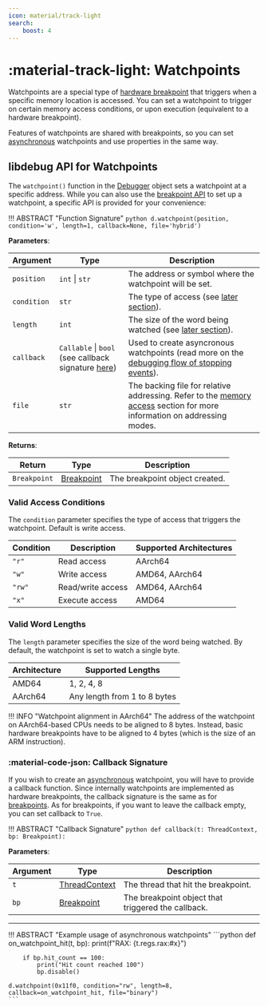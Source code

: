 ```yaml
---
icon: material/track-light
search:
    boost: 4
---
```

# :material-track-light: Watchpoints
Watchpoints are a special type of [hardware breakpoint](/stopping_events/breakpoints#hardware-breakpoints) that triggers when a specific memory location is accessed. You can set a watchpoint to trigger on certain memory access conditions, or upon execution (equivalent to a hardware breakpoint).

Features of watchpoints are shared with breakpoints, so you can set [asynchronous](/stopping_events/debugging_flow) watchpoints and use properties in the same way.

## **libdebug** API for Watchpoints
The `watchpoint()` function in the [Debugger](/from_pydoc/generated/debugger/debugger/) object sets a watchpoint at a specific address. While you can also use the [breakpoint API](/stopping_events/breakpoints/#libdebug-api-for-breakpoints) to set up a watchpoint, a specific API is provided for your convenience:

!!! ABSTRACT "Function Signature"
    ```python
    d.watchpoint(position, condition='w', length=1, callback=None, file='hybrid') 
    ```

**Parameters**:

| Argument | Type | Description |
| --- | --- | --- |
| `position` | `int` \| `str` | The address or symbol where the watchpoint will be set. |
| `condition` | `str` | The type of access (see [later section](#valid-access-conditions)). |
| `length` | `int` | The size of the word being watched (see [later section](#valid-word-lengths)). |
| `callback` |  `Callable` \| `bool` (see callback signature [here](#callback-signature)) | Used to create asyncronous watchpoints (read more on the [debugging flow of stopping events](/stopping_events/debugging_flow)). |
| `file` | `str` | The backing file for relative addressing. Refer to the [memory access](/basics/memory_access/#absolute-and-relative-addressing) section for more information on addressing modes. |

**Returns**:

| Return | Type | Description |
| --- | --- | --- |
| `Breakpoint` | [Breakpoint](/from_pydoc/generated/data/breakpoint) | The breakpoint object created. |

### Valid Access Conditions
The `condition` parameter specifies the type of access that triggers the watchpoint. Default is write access.

| Condition | Description | Supported Architectures |
| --- | --- | --- |
| `"r"` | Read access | AArch64 |
| `"w"` | Write access | AMD64, AArch64 |
| `"rw"` | Read/write access | AMD64, AArch64 |
| `"x"` | Execute access | AMD64 |

### Valid Word Lengths
The `length` parameter specifies the size of the word being watched. By default, the watchpoint is set to watch a single byte.

| Architecture | Supported Lengths |
| --- | --- |
| AMD64 | 1, 2, 4, 8 |
| AArch64 | Any length from 1 to 8 bytes |

!!! INFO "Watchpoint alignment in AArch64"
    The address of the watchpoint on AArch64-based CPUs needs to be aligned to 8 bytes. Instead, basic hardware breakpoints have to be aligned to 4 bytes (which is the size of an ARM instruction).

### :material-code-json: Callback Signature
If you wish to create an [asynchronous](/stopping_events/debugging_flow) watchpoint, you will have to provide a callback function. Since internally watchpoints are implemented as hardware breakpoints, the callback signature is the same as for [breakpoints](/stopping_events/breakpoints#callback-signature). As for breakpoints, if you want to leave the callback empty, you can set callback to `True`.

!!! ABSTRACT "Callback Signature"
    ```python
    def callback(t: ThreadContext, bp: Breakpoint):
    ```

**Parameters**:

| Argument | Type | Description |
| --- | --- | --- |
| `t` | [ThreadContext](/from_pydoc/generated/state/thread_context) | The thread that hit the breakpoint. |
| `bp` | [Breakpoint](/from_pydoc/generated/data/breakpoint) | The breakpoint object that triggered the callback. |

---

!!! ABSTRACT "Example usage of asynchronous watchpoints"
    ```python
    def on_watchpoint_hit(t, bp):
        print(f"RAX: {t.regs.rax:#x}")

        if bp.hit_count == 100:
            print("Hit count reached 100")
            bp.disable()

    d.watchpoint(0x11f0, condition="rw", length=8, callback=on_watchpoint_hit, file="binary")
    ```

